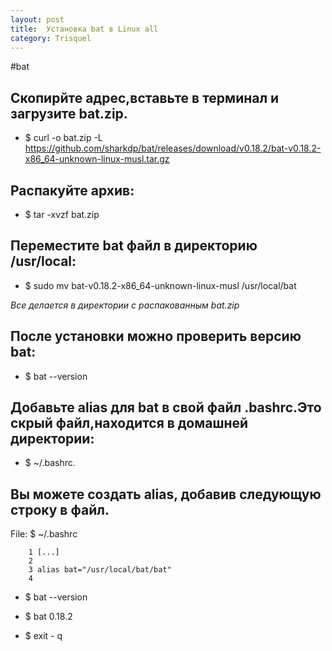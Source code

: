 ```yaml
---
layout: post
title:  Установка bat в Linux all
category: Trisquel
---
```


#bat

## Скопирйте адрес,вставьте в терминал и загрузите bat.zip.

- $ curl -o bat.zip -L https://github.com/sharkdp/bat/releases/download/v0.18.2/bat-v0.18.2-x86_64-unknown-linux-musl.tar.gz
 
## Распакуйте архив:

- $ tar -xvzf bat.zip
 
## Переместите bat файл в директорию /usr/local:

- $ sudo mv bat-v0.18.2-x86_64-unknown-linux-musl /usr/local/bat

*Все делается в директории с распакованным bat.zip*

## После установки можно проверить версию bat:

- $ bat --version

## Добавьте alias для bat в свой файл .bashrc.Это скрый файл,находится в домашней директории:

- $ ~/.bashrc. 
 
## Вы можете создать alias, добавив следующую строку в файл.

File: $ ~/.bashrc
```
    1 [...]
    2
    3 alias bat="/usr/local/bat/bat"
    4
```
- $ bat --version

- $ bat 0.18.2

- $ exit - q
